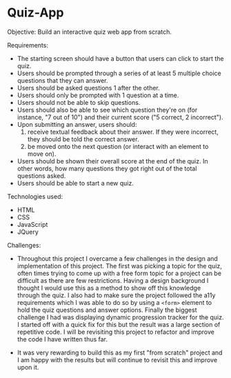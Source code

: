 # Quiz-App
Objective:
Build an interactive quiz web app from scratch.

Requirements:
  - The starting screen should have a button that users can click to start the quiz.
  - Users should be prompted through a series of at least 5 multiple choice questions that they can answer.
  - Users should be asked questions 1 after the other.
  - Users should only be prompted with 1 question at a time.
  - Users should not be able to skip questions.
  - Users should also be able to see which question they're on (for instance, "7 out of 10") and their current score ("5 correct, 2           incorrect").
  - Upon submitting an answer, users should:
    1. receive textual feedback about their answer. If they were incorrect, they should be told the correct answer.
    2. be moved onto the next question (or interact with an element to move on).
  - Users should be shown their overall score at the end of the quiz. In other words, how many questions they got right out of the total       questions asked.
- Users should be able to start a new quiz.

Technologies used:
  - HTML
  - CSS
  - JavaScript
  - JQuery

Challenges:
  - Throughout this project I overcame a few challenges in the design and implementation of this project. The first was picking a topic for the quiz, often times trying to come up with a free form topic for a project can be difficult as there are few restrictions. Having a design background I thought I would use this as a method to show off this knowledge through the quiz. I also had to make sure the project followed the a11y requirements which I was able to do so by using a `<form>` element to hold the quiz questions and answer options. Finally the biggest challenge I had was displaying dynamic progression tracker for the quiz. I started off with a quick fix for this but the result was a large section of repetitive code. I will be revisiting this project to refactor and improve the code I have written thus far.
  
  - It was very rewarding to build this as my first "from scratch" project and I am happy with the results but will continue to revisit this and improve upon it.
